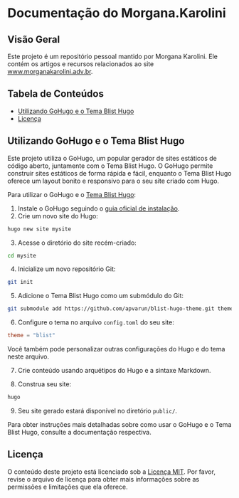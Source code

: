 # Documentação do Morgana.Karolini

## Visão Geral

Este projeto é um repositório pessoal mantido por Morgana Karolini. Ele contém os artigos e recursos relacionados ao
site www.morganakarolini.adv.br.

## Tabela de Conteúdos

- [Utilizando GoHugo e o Tema Blist Hugo](#utilizando-gohugo-e-o-tema-blist-hugo)
- [Licença](#licença)

## Utilizando GoHugo e o Tema Blist Hugo

Este projeto utiliza o GoHugo, um popular gerador de sites estáticos de código aberto, juntamente com o Tema Blist Hugo.
O GoHugo permite construir sites estáticos de forma rápida e fácil, enquanto o Tema Blist Hugo oferece um layout bonito
e responsivo para o seu site criado com Hugo.

Para utilizar o GoHugo e o [Tema Blist Hugo](https://github.com/apvarun/blist-hugo-theme):

1. Instale o GoHugo seguindo o [guia oficial de instalação](https://gohugo.io/getting-started/installing/).
2. Crie um novo site do Hugo:

```bash
hugo new site mysite
```

3. Acesse o diretório do site recém-criado:

```bash
cd mysite
```

4. Inicialize um novo repositório Git:

```bash
git init
```

5. Adicione o Tema Blist Hugo como um submódulo do Git:

```bash
git submodule add https://github.com/apvarun/blist-hugo-theme.git themes/blist
```

6. Configure o tema no arquivo `config.toml` do seu site:

```toml
theme = "blist"
```

Você também pode personalizar outras configurações do Hugo e do tema neste arquivo.

7. Crie conteúdo usando arquétipos do Hugo e a sintaxe Markdown.

8. Construa seu site:

```bash
hugo
```

9. Seu site gerado estará disponível no diretório `public/`.

Para obter instruções mais detalhadas sobre como usar o GoHugo e o Tema Blist Hugo, consulte a documentação respectiva.

## Licença

O conteúdo deste projeto está licenciado sob a [Licença MIT](LICENSE). Por favor, revise o arquivo de licença para obter
mais informações sobre as permissões e limitações que ela oferece.
